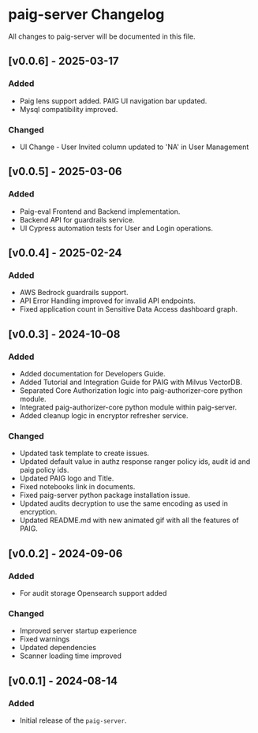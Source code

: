 # paig-server Changelog
All changes to paig-server will be documented in this file.

## [v0.0.6] - 2025-03-17
### Added
- Paig lens support added. PAIG UI navigation bar updated.
- Mysql compatibility improved.

### Changed
- UI Change - User Invited column updated to 'NA' in User Management

## [v0.0.5] - 2025-03-06
### Added
- Paig-eval Frontend and Backend implementation.
- Backend API for guardrails service.
- UI Cypress automation tests for User and Login operations.

## [v0.0.4] - 2025-02-24
### Added
- AWS Bedrock guardrails support.
- API Error Handling improved for invalid API endpoints.
- Fixed application count in Sensitive Data Access dashboard graph.

## [v0.0.3] - 2024-10-08
### Added
- Added documentation for Developers Guide.
- Added Tutorial and Integration Guide for PAIG with Milvus VectorDB.
- Separated Core Authorization logic into paig-authorizer-core python module.
- Integrated paig-authorizer-core python module within paig-server.
- Added cleanup logic in encryptor refresher service.

### Changed
- Updated task template to create issues.
- Updated default value in authz response ranger policy ids, audit id and paig policy ids.
- Updated PAIG logo and Title.
- Fixed notebooks link in documents.
- Fixed paig-server python package installation issue.
- Updated audits decryption to use the same encoding as used in encryption.
- Updated README.md with new animated gif with all the features of PAIG.

## [v0.0.2] - 2024-09-06
### Added
- For audit storage Opensearch support added

### Changed
- Improved server startup experience
- Fixed warnings
- Updated dependencies
- Scanner loading time improved


## [v0.0.1] - 2024-08-14
### Added
- Initial release of the `paig-server`.